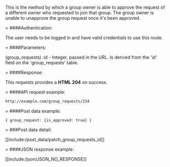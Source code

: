 <!-- --- title: PATCH /group_requests/:id -->

This is the method by which a group owner is able to approve the request of a different owner who requested to join that group. The group owner is unable to unapprove the group request once it's been approved. 

=
####Authentication:

The user needs to be logged in and have valid credentials to use this route.

=
####Parameters:

(group_requests) :id - Integer, passed in the URL. Is derived from the 'id' field on the 'group_requests' table.

=
####Response:

This requests provides a <strong>HTML 204</strong> on success.

=
####API request example:
```html
http://example.com/group_requests/234
```

=
####Post data example:
```
{ group_request: {is_approved: true} }
```

=
###Post data detail:

[[include:/post_data/patch_group_requests_id]]

=
####JSON response example:

[[include:/json/JSON_NO_RESPONSE]]